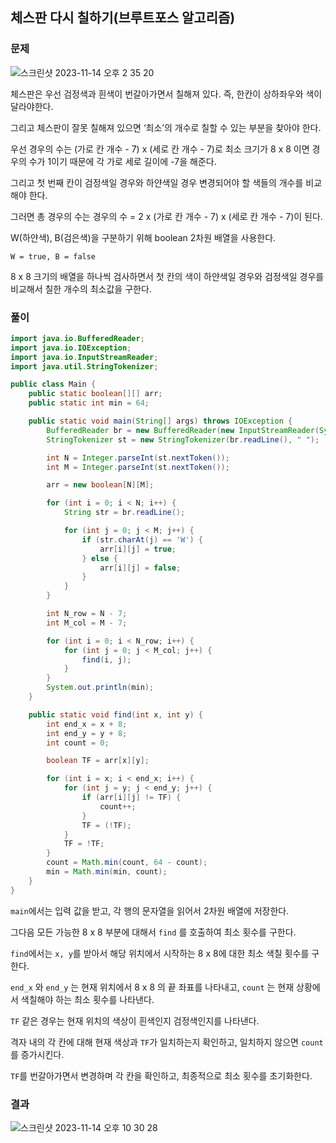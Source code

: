 ## 체스판 다시 칠하기(브루트포스 알고리즘)

### 문제

![스크린샷 2023-11-14 오후 2 35 20](https://github.com/Heo-y-y/development-blog/assets/112863029/50d51b36-d341-4739-a2c7-eb882b9c3a26)

체스판은 우선 검정색과 흰색이 번갈아가면서 칠해져 있다. 즉, 한칸이 상하좌우와 색이 달라야한다.

그리고 체스판이 잘못 칠해져 있으면 ‘최소’의 개수로 칠할 수 있는 부분을 찾아야 한다.

우선 경우의 수는 (가로 칸 개수 - 7) x (세로 칸 개수 - 7)로 최소 크기가 8 x 8 이면 경우의 수가 1이기 때문에 각 가로 세로 길이에 -7을 해준다.

그리고 첫 번째 칸이 검정색일 경우와 하얀색일 경우 변경되어야 할 색들의 개수를 비교해야 한다.

그러면 총 경우의 수는 경우의 수 = 2 x (가로 칸 개수 - 7) x (세로 칸 개수 - 7)이 된다.

W(하얀색), B(검은색)을 구분하기 위해 boolean 2차원 배열을 사용한다.

`W = true, B = false`

8 x 8 크기의 배열을 하나씩 검사하면서 첫 칸의 색이 하얀색일 경우와 검정색일 경우를 비교해서 칠한 개수의 최소값을 구한다.

### 풀이

```java
import java.io.BufferedReader;
import java.io.IOException;
import java.io.InputStreamReader;
import java.util.StringTokenizer;

public class Main {
    public static boolean[][] arr;
    public static int min = 64;

    public static void main(String[] args) throws IOException {
        BufferedReader br = new BufferedReader(new InputStreamReader(System.in));
        StringTokenizer st = new StringTokenizer(br.readLine(), " ");

        int N = Integer.parseInt(st.nextToken());
        int M = Integer.parseInt(st.nextToken());

        arr = new boolean[N][M];

        for (int i = 0; i < N; i++) {
            String str = br.readLine();

            for (int j = 0; j < M; j++) {
                if (str.charAt(j) == 'W') {
                    arr[i][j] = true;
                } else {
                    arr[i][j] = false;
                }
            }
        }

        int N_row = N - 7;
        int M_col = M - 7;

        for (int i = 0; i < N_row; i++) {
            for (int j = 0; j < M_col; j++) {
                find(i, j);
            }
        }
        System.out.println(min);
    }

    public static void find(int x, int y) {
        int end_x = x + 8;
        int end_y = y + 8;
        int count = 0;

        boolean TF = arr[x][y];

        for (int i = x; i < end_x; i++) {
            for (int j = y; j < end_y; j++) {
                if (arr[i][j] != TF) {
                    count++;
                }
                TF = (!TF);
            }
            TF = !TF;
        }
        count = Math.min(count, 64 - count);
        min = Math.min(min, count);
    }
}
```

`main`에서는 입력 값을 받고, 각 행의 문자열을 읽어서 2차원 배열에 저장한다.

그다음 모든 가능한 8 x 8 부분에 대해서 `find` 를 호출하여 최소 횟수를 구한다.

`find`에서는 `x, y`를 받아서 해당 위치에서 시작하는 8 x 8에 대한 최소 색칠 횟수를 구한다.

`end_x` 와 `end_y` 는 현재 위치에서 8 x 8 의 끝 좌표를 나타내고, `count` 는 현재 상황에서 색칠해야 하는 최소 횟수를 나타낸다.

`TF` 같은 경우는 현재 위치의 색상이 흰색인지 검정색인지를 나타낸다.

격자 내의 각 칸에 대해 현재 색상과 `TF`가 일치하는지 확인하고, 일치하지 않으면 `count`를 증가시킨다.

`TF`를 번갈아가면서 변경하며 각 칸을 확인하고, 최종적으로 최소 횟수를 초기화한다.

### 결과

![스크린샷 2023-11-14 오후 10 30 28](https://github.com/Heo-y-y/development-blog/assets/112863029/185f378f-98b0-486f-8f0d-b935432b6154)
